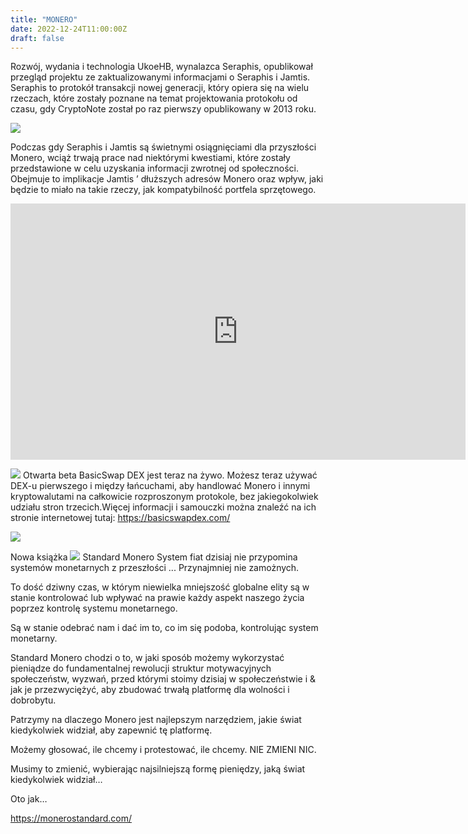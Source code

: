 ```yaml
---
title: "MONERO"
date: 2022-12-24T11:00:00Z
draft: false
---
```

Rozwój, wydania i technologia
UkoeHB, wynalazca Seraphis, opublikował przegląd projektu ze zaktualizowanymi informacjami o Seraphis i Jamtis. Seraphis to protokół transakcji nowej generacji, który opiera się na wielu rzeczach, które zostały poznane na temat projektowania protokołu od czasu, gdy CryptoNote został po raz pierwszy opublikowany w 2013 roku.

![](https://substackcdn.com/image/fetch/f_auto,q_auto:good,fl_progressive:steep/https%3A%2F%2Fbucketeer-e05bbc84-baa3-437e-9518-adb32be77984.s3.amazonaws.com%2Fpublic%2Fimages%2F0ee3bb74-c78f-4c83-9ead-0a31db6e210e_1839x341.png)

Podczas gdy Seraphis i Jamtis są świetnymi osiągnięciami dla przyszłości Monero, wciąż trwają prace nad niektórymi kwestiami, które zostały przedstawione w celu uzyskania informacji zwrotnej od społeczności. Obejmuje to implikacje Jamtis ’ dłuższych adresów Monero oraz wpływ, jaki będzie to miało na takie rzeczy, jak kompatybilność portfela sprzętowego.

<iframe width="728" height="410" src="https://www.youtube.com/embed/xGEBRQU1lzw" title="Justin Berman - Seraphis/Jamtis: Feature overview of the proposed upgrade to Monero" frameborder="0" allow="accelerometer; autoplay; clipboard-write; encrypted-media; gyroscope; picture-in-picture" allowfullscreen></iframe>

![](https://substackcdn.com/image/fetch/f_auto,q_auto:good,fl_progressive:steep/https%3A%2F%2Fbucketeer-e05bbc84-baa3-437e-9518-adb32be77984.s3.amazonaws.com%2Fpublic%2Fimages%2F4bb10532-eba0-42fb-9174-8de8dc36cd25_973x307.png)
Otwarta beta BasicSwap DEX jest teraz na żywo. Możesz teraz używać DEX-u pierwszego i między łańcuchami, aby handlować Monero i innymi kryptowalutami na całkowicie rozproszonym protokole, bez jakiegokolwiek udziału stron trzecich.Więcej informacji i samouczki można znaleźć na ich stronie internetowej tutaj: https://basicswapdex.com/

![](https://substackcdn.com/image/fetch/w_600,c_limit,f_webp,q_auto:good,fl_progressive:steep/https%3A%2F%2Fpbs.substack.com%2Fmedia%2FFjdqE_AWAAAbbv3.jpg)

Nowa książka
![](https://monerostandard.com/wp-content/uploads/2022/12/Hardcover.png)
Standard Monero
System fiat dzisiaj nie przypomina systemów monetarnych z przeszłości ... Przynajmniej nie zamożnych.

To dość dziwny czas, w którym niewielka mniejszość globalne elity są w stanie kontrolować lub wpływać na prawie każdy aspekt naszego życia poprzez kontrolę systemu monetarnego.

Są w stanie odebrać nam i dać im to, co im się podoba, kontrolując system monetarny.

Standard Monero chodzi o to, w jaki sposób możemy wykorzystać pieniądze do fundamentalnej rewolucji struktur motywacyjnych społeczeństw, wyzwań, przed którymi stoimy dzisiaj w społeczeństwie i & jak je przezwyciężyć, aby zbudować trwałą platformę dla wolności i dobrobytu.

Patrzymy na dlaczego Monero jest najlepszym narzędziem, jakie świat kiedykolwiek widział, aby zapewnić tę platformę.

Możemy głosować, ile chcemy i protestować, ile chcemy. NIE ZMIENI NIC. 

Musimy to zmienić, wybierając najsilniejszą formę pieniędzy, jaką świat kiedykolwiek widział…

Oto jak…

https://monerostandard.com/